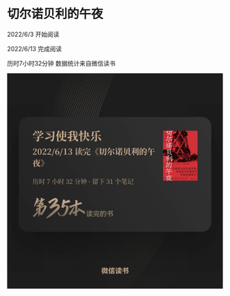 # 切尔诺贝利的午夜 

2022/6/3 开始阅读

2022/6/13 完成阅读

历时7小时32分钟 数据统计来自微信读书

![image-20220613141326213](../images/切尔诺贝利的午夜-01.png)

